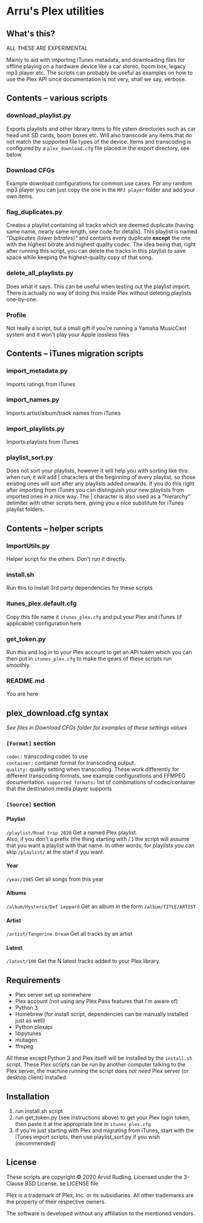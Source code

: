 Arru's Plex utilities
======================

What's this?
------------

ALL THESE ARE EXPERIMENTAL

Mainly to aid with importing iTunes metadata, and downloading files for offline playing on a hardware device like a car stereo, boom box, legacy mp3 player etc. The scripts can probably be useful as examples on how to use the Plex API since documentation is not very, shall we say, verbose.

Contents – various scripts
--------------------------

### download_playlist.py
Exports playlists and other library items to file ystem directories such as car head unit SD cards, boom boxes etc. Will also transcode any items that do not match the supported file types of the device. Items and transcoding is configured by a `plex_download.cfg` file placed in the export directory, see below.

### Download CFGs
Example download configurations for common use cases. For any random mp3 player you can just copy the one in the `MP3 player` folder and add your own items.

### flag_duplicates.py
Creates a playlist containing all tracks which are deemed duplicate (having same name, nearly same length, see code for details). This playlist is named _"Duplicates (lower bitrates)"_ and contains every duplicate **except** the one with the highest bitrate and highest quality codec. The idea being that, right after running this script, you can delete the tracks in this playlist to save space while keeping the highest-quality copy of that song.

### delete_all_playlists.py
Does what it says. This can be useful when testing out the playlist import. There is actually no way of doing this inside Plex without deleting playlists one-by-one.

### Profile
Not really a script, but a small gift if you're running a Yamaha MusicCast system and it won't play your Apple lossless files


Contents – iTunes migration scripts
-----------------------------------

### import_metadata.py
Imports ratings from iTunes

### import_names.py
Imports artist/album/track names from iTunes
	
### import_playlists.py
Imports playlists from iTunes

### playlist_sort.py
Does not sort your playlists, however it will help you with sorting like this: when run, it will add | characters at the beginning of every playlist, so those existing ones will sort after any playlists added onwards. If you do this right after importing from iTunes you can distinguish your new playlists from imported ones in a nice way. The | character is also used as a "hierarchy" delimiter with other scripts here, giving you a nice substitute for iTunes playlist folders.

Contents – helper scripts
--------------------------

### ImportUtils.py
Helper script for the others. Don't run it directly.

### install.sh
Run this to install 3rd party dependencies for these scripts

### itunes_plex.default.cfg
Copy this file name it `itunes_plex.cfg` and put your Plex and iTunes (if applicable) configuration here

### get_token.py
Run this and log in to your Plex account to get an API token which you can then put in  `itunes_plex.cfg` to make the gears of these scripts run smoothly.

### README.md
You are here

plex_download.cfg syntax
------------------------
_See files in Download CFGs folder for examples of these settings values_

### `[Format]` section

`codec:` transcoding codec to use  
`container:` container format for transcoding output.  
`quality:` quality setting when transcoding. These work differently for different transcoding formats, see example configurations and FFMPEG documentation.
`supported formats:` list of combinations of codec/container that the destination media player supports  

### `[Source]` section

#### Playlist
`/playlist/Road trip 2020` Get a named Plex playlist.  
Also, if you don't a prefix (the thing starting with / ) the script will assume that you want a playlist with that name. In other words, for playlists you can skip `/playlist/` at the start if you want.

#### Year
`/year/1985`
Get all songs from this year

#### Albums
`/album/Hysteria/Def Leppard`
Get an album in the form `/album/TITLE/ARTIST`

#### Artist
`/artist/Tangerine Dream`
Get all tracks by an artist

#### Latest
`/latest/100`
Get the N latest tracks added to your Plex library.

Requirements
------------
-   Plex server set up somewhere
-   Plex account (not using any Plex Pass features that I'm aware of)
-   Python 3
-   Homebrew (for install script, dependencies can be manually installed just as well)
-   Python plexapi
-   libpytunes
-   mutagen
-   ffmpeg

All these except Python 3 and Plex itself will be installed by the `install.sh` script. These Plex scripts can be run by another computer talking to the Plex server, the machine running the script _does not need_ Plex server (or desktop client) installed.

Installation
------------
1.  run install.sh script
1.  run get_token.py (see instructions above) to get your Plex login token, then paste it at the appropriate line in `itunes_plex.cfg`
1.  if you're just starting with Plex and migrating from iTunes, start with the iTunes import scripts, then use playlist_sort.py if you wish (recommended)

License
-------
These scripts are copyright © 2020 Arvid Rudling. Licensed under the 3-Clause BSD License, se LICENSE file

Plex is a trademark of Plex, Inc. or its subsidiaries.
All other trademarks are the property of their respective owners.

The software is developed without any affiliation to the mentioned vendors.
